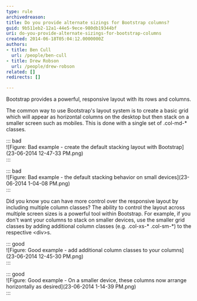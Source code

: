 ```yaml
---
type: rule
archivedreason: 
title: Do you provide alternate sizings for Bootstrap columns?
guid: 9b511eb2-12a1-44e5-9ece-980db19344bf
uri: do-you-provide-alternate-sizings-for-bootstrap-columns
created: 2014-06-18T05:04:12.0000000Z
authors:
- title: Ben Cull
  url: /people/ben-cull
- title: Drew Robson
  url: /people/drew-robson
related: []
redirects: []

---
```


Bootstrap provides a powerful, responsive layout with its rows and columns.
<!--endintro-->

The common way to use Bootstrap's layout system is to create a basic grid which will appear as horizontal columns on the desktop but then stack on a smaller screen such as mobiles. This is done with a single set of .col-md-\* classes.


::: bad  
![Figure: Bad example - create the default stacking layout with Bootstrap](23-06-2014 12-47-33 PM.png)  
:::


::: bad  
![Figure: Bad example - the default stacking behavior on small devices](23-06-2014 1-04-08 PM.png)  
:::

Did you know you can have more control over the responsive layout by including multiple column classes? The ability to control the layout across multiple screen sizes is a powerful tool within Bootstrap. For example, if you don't want your columns to stack on smaller devices, use the smaller grid classes by adding additional column classes (e.g. .col-xs-\* .col-sm-\*) to the respective &lt;div&gt;s.


::: good  
![Figure: Good example - add additional column classes to your columns](23-06-2014 12-45-30 PM.png)  
:::


::: good  
![Figure: Good example - On a smaller device, these columns now arrange horizontally as desired](23-06-2014 1-14-39 PM.png)  
:::
